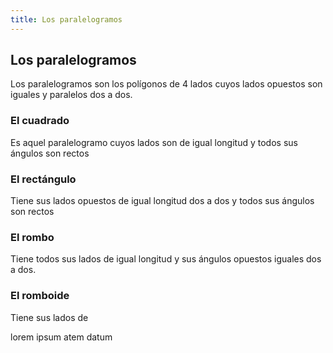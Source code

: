 ```yaml
---
title: Los paralelogramos
---
```


## Los paralelogramos

Los paralelogramos son los polígonos de 4 lados cuyos lados opuestos son iguales y paralelos dos a dos.



### El cuadrado

Es aquel paralelogramo cuyos lados son de igual longitud y todos sus ángulos son rectos

### El rectángulo

Tiene sus lados opuestos de igual longitud dos a dos y todos sus ángulos son rectos

### El rombo

Tiene todos sus lados de igual longitud y sus ángulos opuestos iguales dos a dos.
 
### El romboide

Tiene sus lados de 

lorem ipsum atem datum
